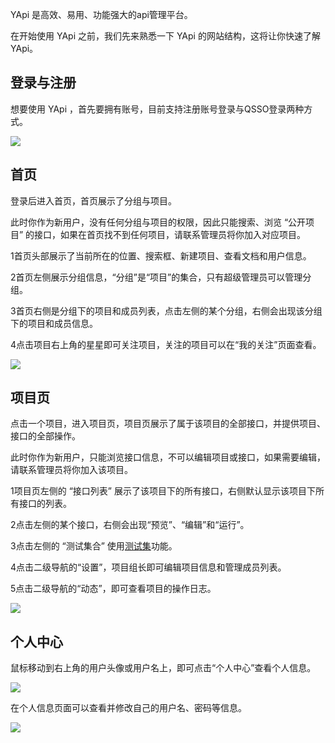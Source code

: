 YApi 是高效、易用、功能强大的api管理平台。
<!-- 它有扁平化的管理结构(`超管`-`组长`-`组员`)，有清晰的接口组织方式(`分组`-`项目`-`接口`)，有更方便的mock方案。 -->

在开始使用 YApi 之前，我们先来熟悉一下 YApi 的网站结构，这将让你快速了解YApi。

## 登录与注册
想要使用 YApi ，首先要拥有账号，目前支持注册账号登录与QSSO登录两种方式。

<img src="./images/usage/login.png" />

## 首页

登录后进入首页，首页展示了分组与项目。

此时你作为新用户，没有任何分组与项目的权限，因此只能搜索、浏览 “公开项目” 的接口，如果在首页找不到任何项目，请联系管理员将你加入对应项目。

<span class="list-index">1</span>首页头部展示了当前所在的位置、搜索框、新建项目、查看文档和用户信息。

<span class="list-index">2</span>首页左侧展示分组信息，“分组”是“项目”的集合，只有超级管理员可以管理分组。

<span class="list-index">3</span>首页右侧是分组下的项目和成员列表，点击左侧的某个分组，右侧会出现该分组下的项目和成员信息。

<span class="list-index">4</span>点击项目右上角的星星即可关注项目，关注的项目可以在“我的关注”页面查看。

<img src="./images/usage/index.png" />

## 项目页

点击一个项目，进入项目页，项目页展示了属于该项目的全部接口，并提供项目、接口的全部操作。

此时你作为新用户，只能浏览接口信息，不可以编辑项目或接口，如果需要编辑，请联系管理员将你加入该项目。

<span class="list-index">1</span>项目页左侧的 “接口列表” 展示了该项目下的所有接口，右侧默认显示该项目下所有接口的列表。

<span class="list-index">2</span>点击左侧的某个接口，右侧会出现“预览”、“编辑”和“运行”。

<span class="list-index">3</span>点击左侧的 “测试集合” 使用[测试集](./case.html)功能。

<span class="list-index">4</span>点击二级导航的“设置”，项目组长即可编辑项目信息和管理成员列表。

<span class="list-index">5</span>点击二级导航的“动态”，即可查看项目的操作日志。

<img src="./images/usage/project.png" />

## 个人中心
鼠标移动到右上角的用户头像或用户名上，即可点击“个人中心”查看个人信息。

<img src="./images/usage/hover.png" />

在个人信息页面可以查看并修改自己的用户名、密码等信息。

<img src="./images/usage/user.png" />

